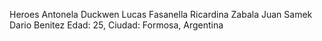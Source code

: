 Heroes
Antonela Duckwen
Lucas Fasanella
Ricardina Zabala
Juan Samek
Dario Benitez Edad: 25, Ciudad: Formosa, Argentina
